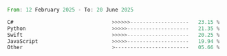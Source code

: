 <!--START_SECTION:Languages-->

```rust
From: 12 February 2025 - To: 20 June 2025

C#                                >>>>>>-------------------   23.15 %
Python                            >>>>>--------------------   21.35 %
Swift                             >>>>>--------------------   20.25 %
JavaScript                        >>>>>--------------------   19.94 %
Other                             >------------------------   05.66 %
```

<!--END_SECTION:Languages-->
